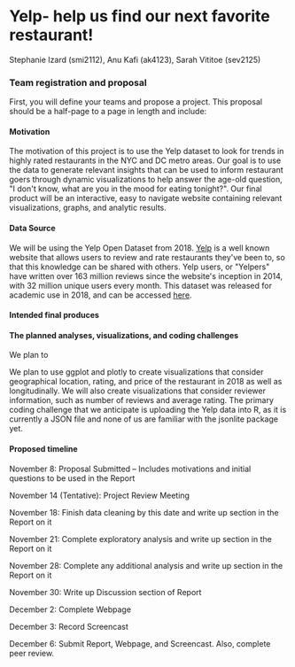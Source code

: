 Yelp- help us find our next favorite restaurant!
================
Stephanie Izard (smi2112), Anu Kafi (ak4123), Sarah Vititoe (sev2125)

### Team registration and proposal

First, you will define your teams and propose a project. This proposal should be a half-page to a page in length and include:

#### Motivation

The motivation of this project is to use the Yelp dataset to look for trends in highly rated restaurants in the NYC and DC metro areas. Our goal is to use the data to generate relevant insights that can be used to inform restaurant goers through dynamic visualizations to help answer the age-old question, "I don't know, what are you in the mood for eating tonight?". Our final product will be an interactive, easy to navigate website containing relevant visualizations, graphs, and analytic results.

#### Data Source

We will be using the Yelp Open Dataset from 2018. [Yelp](https://www.yelp.com/) is a well known website that allows users to review and rate restaurants they've been to, so that this knowledge can be shared with others. Yelp users, or "Yelpers" have written over 163 million reviews since the website's inception in 2014, with 32 million unique users every month. This dataset was released for academic use in 2018, and can be accessed [here](https://www.yelp.com/dataset).

#### Intended final produces

#### The planned analyses, visualizations, and coding challenges

We plan to

We plan to use ggplot and plotly to create visualizations that consider geographical location, rating, and price of the restaurant in 2018 as well as longitudinally. We will also create visualizations that consider reviewer information, such as number of reviews and average rating. The primary coding challenge that we anticipate is uploading the Yelp data into R, as it is currently a JSON file and none of us are familiar with the jsonlite package yet.

#### Proposed timeline

November 8: Proposal Submitted – Includes motivations and initial questions to be used in the Report

November 14 (Tentative): Project Review Meeting

November 18: Finish data cleaning by this date and write up section in the Report on it

November 21: Complete exploratory analysis and write up section in the Report on it

November 28: Complete any additional analysis and write up section in the Report on it

November 30: Write up Discussion section of Report

December 2: Complete Webpage

December 3: Record Screencast

December 6: Submit Report, Webpage, and Screencast. Also, complete peer review.
